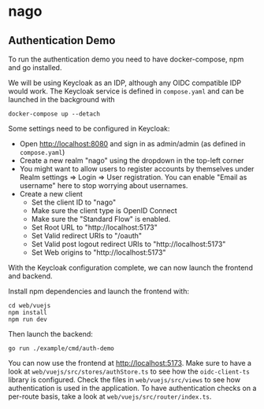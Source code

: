 # nago

## Authentication Demo

To run the authentication demo you need to have docker-compose, npm and go installed.

We will be using Keycloak as an IDP, although any OIDC compatible IDP would work. The Keycloak service is defined in `compose.yaml` and can be launched in the background with

```shell
docker-compose up --detach
```

Some settings need to be configured in Keycloak:
* Open <http://localhost:8080> and sign in as admin/admin (as defined in `compose.yaml`)
* Create a new realm "nago" using the dropdown in the top-left corner
* You might want to allow users to register accounts by themselves under Realm settings &rArr; Login &rArr; User registration. You can enable "Email as username" here to stop worrying about usernames.
* Create a new client
  * Set the client ID to "nago"
  * Make sure the client type is OpenID Connect
  * Make sure the "Standard Flow" is enabled.
  * Set Root URL to "http://localhost:5173"
  * Set Valid redirect URIs to "/oauth"
  * Set Valid post logout redirect URIs to "http://localhost:5173"
  * Set Web origins to "http://localhost:5173"

With the Keycloak configuration complete, we can now launch the frontend and backend.

Install npm dependencies and launch the frontend with:

```shell
cd web/vuejs
npm install
npm run dev
```

Then launch the backend:

```shell
go run ./example/cmd/auth-demo
```

You can now use the frontend at <http://localhost:5173>. Make sure to have a look at `web/vuejs/src/stores/authStore.ts` to see how the `oidc-client-ts` library is configured. Check the files in `web/vuejs/src/views` to see how authentication is used in the application. To have authentication checks on a per-route basis, take a look at `web/vuejs/src/router/index.ts`.
